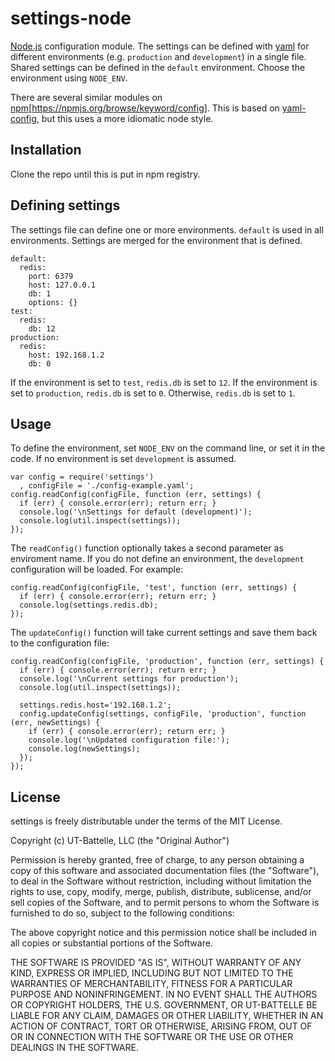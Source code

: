 settings-node
=============

[Node.js](http://nodejs.org/) configuration module. The settings can be defined with [yaml](http://yaml.org/) for different environments (e.g. `production` and `development`) in a single file. Shared settings can be defined in the `default` environment. Choose the environment using `NODE_ENV`.

There are several similar modules on [npm](https://npmjs.org/)[https://npmjs.org/browse/keyword/config]. This is based on [yaml-config](https://github.com/rjyo/yaml-config-node/), but this uses a more idiomatic node style.


## Installation

Clone the repo until this is put in npm registry.


## Defining settings

The settings file can define one or more environments. `default` is used in all environments. Settings are merged for the environment that is defined.

    default: 
      redis: 
        port: 6379
        host: 127.0.0.1
        db: 1
        options: {}
    test: 
      redis: 
        db: 12
    production: 
      redis: 
        host: 192.168.1.2
        db: 0

If the environment is set to `test`, `redis.db` is set to `12`. If the environment is set to `production`, `redis.db` is set to `0`. Otherwise, `redis.db` is set to `1`.


## Usage

To define the environment, set `NODE_ENV` on the command line, or set it in the code. If no environment is set `development` is assumed.

    var config = require('settings')
      , configFile = './config-example.yaml';
    config.readConfig(configFile, function (err, settings) {
      if (err) { console.error(err); return err; }
      console.log('\nSettings for default (development)');
      console.log(util.inspect(settings));
    });

The `readConfig()` function optionally takes a second parameter as enviroment name. If you do not define an environment, the `development` configuration will be loaded. For example:

    config.readConfig(configFile, 'test', function (err, settings) {
      if (err) { console.error(err); return err; }
      console.log(settings.redis.db);
    });

The `updateConfig()` function will take current settings and save them back to the configuration file:

    config.readConfig(configFile, 'production', function (err, settings) {
      if (err) { console.error(err); return err; }
      console.log('\nCurrent settings for production');
      console.log(util.inspect(settings));

      settings.redis.host='192.168.1.2';
      config.updateConfig(settings, configFile, 'production', function (err, newSettings) {
        if (err) { console.error(err); return err; }
        console.log('\nUpdated configuration file:');
        console.log(newSettings);
      });
    });


## License

settings is freely distributable under the terms of the MIT License.

Copyright (c) UT-Battelle, LLC (the "Original Author")

Permission is hereby granted, free of charge, to any person obtaining a copy of this software and associated documentation files (the "Software"), to deal in the Software without restriction, including without limitation the rights to use, copy, modify, merge, publish, distribute, sublicense, and/or sell copies of the Software, and to permit persons to whom the Software is furnished to do so, subject to the following conditions:
 
The above copyright notice and this permission notice shall be included in all copies or substantial portions of the Software.
 
THE SOFTWARE IS PROVIDED "AS IS", WITHOUT WARRANTY OF ANY KIND, EXPRESS OR IMPLIED, INCLUDING BUT NOT LIMITED TO THE WARRANTIES OF MERCHANTABILITY, FITNESS FOR A PARTICULAR PURPOSE AND NONINFRINGEMENT. IN NO EVENT SHALL THE AUTHORS OR COPYRIGHT HOLDERS, THE U.S. GOVERNMENT, OR UT-BATTELLE BE LIABLE FOR ANY CLAIM, DAMAGES OR OTHER LIABILITY, WHETHER IN AN ACTION OF CONTRACT, TORT OR OTHERWISE, ARISING FROM, OUT OF OR IN CONNECTION WITH THE SOFTWARE OR THE USE OR OTHER DEALINGS IN THE SOFTWARE.

